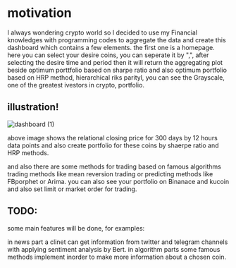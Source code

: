 # motivation

I always wondering crypto world so I decided to use my Financial knowledges with programming codes to aggregate the data and create this dashboard which contains a few elements. 
the first one is a homepage. 
here you can select your desire coins, you can seperate it by ",", after selecting the desire time and period then it will return the aggregating plot beside optimum porttfolio based on sharpe ratio and also optimum portfolio based on HRP method, hierarchical riks parityl, you can see the Grayscale, one of the greatest ivestors in crypto, portfolio. 

## illustration!
![dashboard (1)](https://user-images.githubusercontent.com/54494078/206016087-fec332d4-3fd5-42b1-bde4-698243f2fa08.jpg)

above image shows the relational closing price for 300 days by 12 hours data points and also create portfolio for these coins by shaerpe ratio and HRP methods.

and also there are some methods for trading based on famous algorithms trading methods like mean reversion trading or predicting methods like 
FBporphet or Arima. 
you can also see your portfolio on Binanace and kucoin and also set limit or market order for trading.

## TODO:

some main features will be done, for examples:

in news part a clinet can get information from twitter and telegram channels with applying sentiment analysis by Bert.
in algorithm parts some famous methods implement inorder to make more information about a chosen coin.

